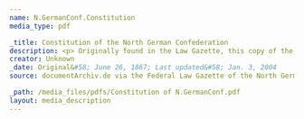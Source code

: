```yaml
---
name: N.GermanConf.Constitution
media_type: pdf

_title: Constitution of the North German Confederation
description: <p> Originally found in the Law Gazette, this copy of the Constitution of the North German Confederation was transcribed onto a digital German Archive. The pdf version of the document was made by Ctrl+p the archive site on 12/09/2024. </p> <p> P.S. The attached PDF file is big! If the file is giving an error message, try clicking the "reload" button within. If it continues to fail to load, either download the file or go back and see the attached link. </p>
creator: Unknown
_date: Original&#58; June 26, 1867; Last updated&#58; Jan. 3, 2004
source: documentArchiv.de via the Federal Law Gazette of the North German Confederation 1867, pp. 1-23.

_path: /media_files/pdfs/Constitution of N.GermanConf.pdf 
layout: media_description
---
```

